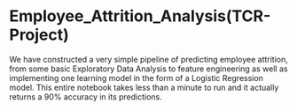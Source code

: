# Employee_Attrition_Analysis(TCR-Project)
We have constructed a very simple pipeline of predicting employee attrition, from some basic Exploratory Data Analysis to feature engineering as well as implementing one learning model in the form of a Logistic Regression model. This entire notebook takes less than a minute to run and it actually returns a 90% accuracy in its predictions.
